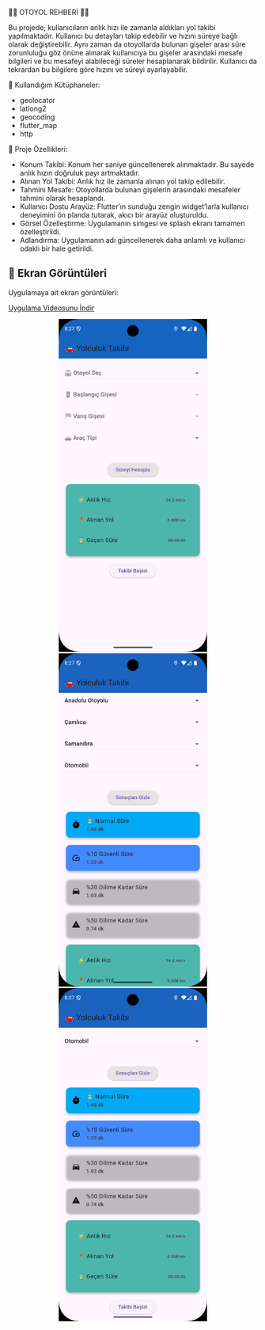 🌟📝 OTOYOL REHBERİ 🌟📝
 
 Bu projede; kullanıcıların anlık hızı ile zamanla aldıkları yol takibi yapılmaktadır. Kullanıcı bu detayları takip edebilir ve hızını süreye bağlı olarak değiştirebilir. Aynı zaman da  otoyollarda bulunan gişeler arası süre zorunluluğu göz önüne alınarak kullanıcıya bu gişeler arasındaki mesafe bilgileri ve bu mesafeyi alabileceği süreler hesaplanarak bildirilir. Kullanıcı da tekrardan bu bilgilere göre hızını ve süreyi ayarlayabilir.  
 
 📌 Kullandığım Kütüphaneler:

* geolocator
* latlong2
* geocoding
* flutter_map
* http
  

📌 Proje Özellikleri:
* Konum Takibi: Konum her saniye güncellenerek alınmaktadır. Bu sayede anlık hızın doğruluk payı artmaktadır.
* Alınan Yol Takibi: Anlık hız ile zamanla alınan yol takip edilebilir.
* Tahmini Mesafe: Otoyollarda bulunan gişelerin arasındaki mesafeler tahmini olarak hesaplandı.
* Kullanıcı Dostu Arayüz: Flutter’ın sunduğu zengin widget’larla kullanıcı deneyimini ön planda tutarak, akıcı bir arayüz oluşturuldu.
* Görsel Özelleştirme: Uygulamanın simgesi ve splash ekranı tamamen özelleştirildi. 
* Adlandırma: Uygulamanın adı güncellenerek daha anlamlı ve kullanıcı odaklı bir hale getirildi. 
  

## 📸 Ekran Görüntüleri
Uygulamaya ait ekran görüntüleri:

[Uygulama Videosunu İndir](https://github.com/Ahmetyilmazz/Otoyol-Rehberi/blob/cd5e91b9b289e7f641a87a3948f7cc3607df81d2/Otoyol%20Rehberim.mp4)


<div align="center">
  <img src="https://github.com/Ahmetyilmazz/Otoyol-Rehberi/blob/cd5e91b9b289e7f641a87a3948f7cc3607df81d2/1.png" width="300"/>
  <img src="https://github.com/Ahmetyilmazz/Otoyol-Rehberi/blob/cd5e91b9b289e7f641a87a3948f7cc3607df81d2/2.png" width="300"/>
  <img src="https://github.com/Ahmetyilmazz/Otoyol-Rehberi/blob/cd5e91b9b289e7f641a87a3948f7cc3607df81d2/3.png" width="300"/>
</div>

